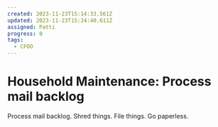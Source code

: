 ```yaml
---
created: 2023-11-23T15:14:33.561Z
updated: 2023-11-23T15:24:40.611Z
assigned: Patti
progress: 0
tags:
  - CFOO
---
```


# Household Maintenance: Process mail backlog

Process mail backlog. Shred things. File things. Go paperless.
